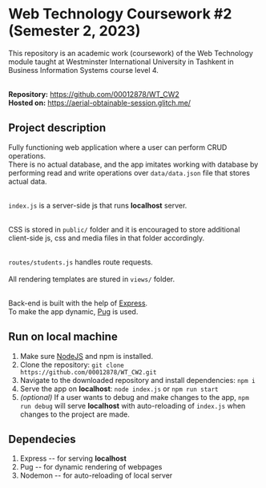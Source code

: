 # Web Technology Coursework \#2 (Semester 2, 2023)

This repository is an academic work (coursework) of the Web Technology module taught at Westminster International University in Tashkent in Business Information Systems course level 4.<br><br>

**Repository:** https://github.com/00012878/WT_CW2<br>
**Hosted on:** https://aerial-obtainable-session.glitch.me/

## Project description
Fully functioning web application where a user can perform CRUD operations.<br>
There is no actual database, and the app imitates working with database by performing read and write operations over `data/data.json` file that stores actual data.<br><br>

`index.js` is a server-side js that runs **localhost** server.<br><br>

CSS is stored in `public/` folder and it is encouraged to store additional client-side js, css and media files in that folder accordingly.<br><br>

`routes/students.js` handles route requests.<br><br>
All rendering templates are stured in `views/` folder.<br><br>

Back-end is built with the help of [Express](https://expressjs.com/).<br>
To make the app dynamic, [Pug](https://pugjs.org) is used.<br>


## Run on local machine
1. Make sure [NodeJS](https://nodejs.org/) and npm is installed.
2. Clone the repository: `git clone https://github.com/00012878/WT_CW2.git`
3. Navigate to the downloaded repository and install dependencies: `npm i`
4. Serve the app on **localhost**: `node index.js` or `npm run start`
5. *(optional)* If a user wants to debug and make changes to the app, `npm run debug` will serve **localhost** with auto-reloading of `index.js` when changes to the project are made.


## Dependecies
1. Express -- for serving **localhost**
2. Pug -- for dynamic rendering of webpages
3. Nodemon -- for auto-reloading of local server 